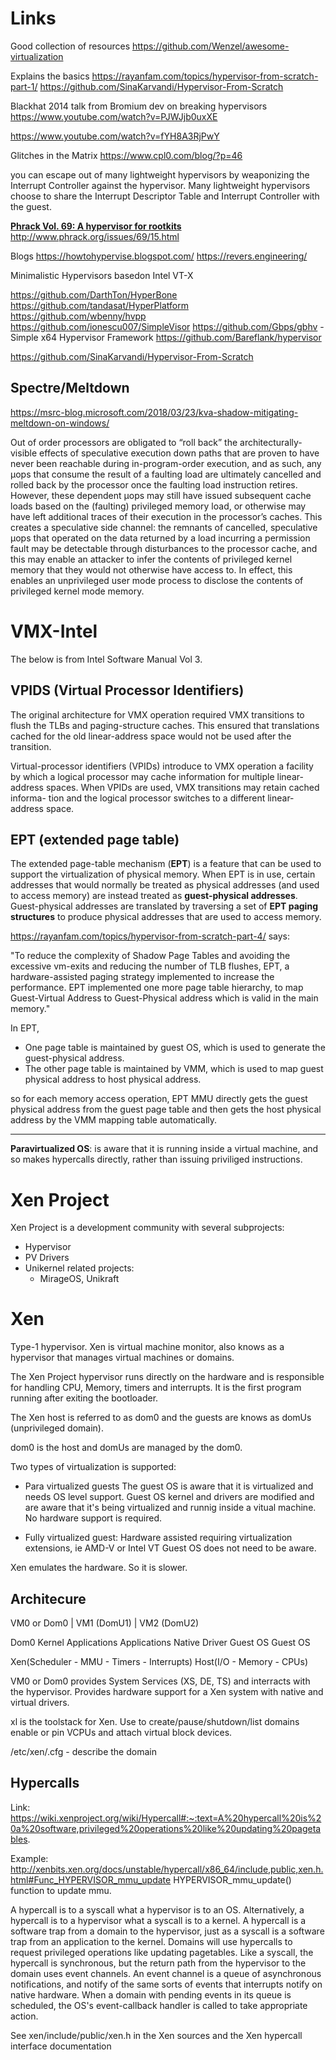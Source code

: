 # Links
Good collection of resources
https://github.com/Wenzel/awesome-virtualization

Explains the basics
https://rayanfam.com/topics/hypervisor-from-scratch-part-1/
https://github.com/SinaKarvandi/Hypervisor-From-Scratch

Blackhat 2014 talk from Bromium dev on breaking hypervisors
https://www.youtube.com/watch?v=PJWJjb0uxXE

https://www.youtube.com/watch?v=fYH8A3RjPwY

Glitches in the Matrix
https://www.cpl0.com/blog/?p=46

you can escape out of many lightweight hypervisors by weaponizing the Interrupt Controller against the hypervisor. Many lightweight hypervisors choose to share the Interrupt Descriptor Table and Interrupt Controller with the guest.

**[Phrack Vol. 69: A hypervisor for rootkits](http://www.phrack.org/issues/69/15.html)**
http://www.phrack.org/issues/69/15.html

Blogs
https://howtohypervise.blogspot.com/
https://revers.engineering/

Minimalistic Hypervisors basedon Intel VT-X

https://github.com/DarthTon/HyperBone
https://github.com/tandasat/HyperPlatform
https://github.com/wbenny/hvpp
https://github.com/ionescu007/SimpleVisor
https://github.com/Gbps/gbhv  - Simple x64 Hypervisor Framework
https://github.com/Bareflank/hypervisor

https://github.com/SinaKarvandi/Hypervisor-From-Scratch

## Spectre/Meltdown
https://msrc-blog.microsoft.com/2018/03/23/kva-shadow-mitigating-meltdown-on-windows/

Out of order processors are obligated to “roll back” the architecturally-visible effects of speculative execution down paths that are proven to have never been reachable during in-program-order execution, and as such, any µops that consume the result of a faulting load are ultimately cancelled and rolled back by the processor once the faulting load instruction retires. However, these dependent µops may still have issued subsequent cache loads based on the (faulting) privileged memory load, or otherwise may have left additional traces of their execution in the processor’s caches. This creates a speculative side channel: the remnants of cancelled, speculative µops that operated on the data returned by a load incurring a permission fault may be detectable through disturbances to the processor cache, and this may enable an attacker to infer the contents of privileged kernel memory that they would not otherwise have access to. In effect, this enables an unprivileged user mode process to disclose the contents of privileged kernel mode memory.

# VMX-Intel
The below is from Intel Software Manual Vol 3.

## VPIDS (Virtual Processor Identifiers)

The original architecture for VMX operation required VMX transitions to flush the TLBs and paging-structure caches.
This ensured that translations cached for the old linear-address space would not be used after the transition.

Virtual-processor identifiers (VPIDs) introduce to VMX operation a facility by which a logical processor may cache
information for multiple linear-address spaces. When VPIDs are used, VMX transitions may retain cached informa-
tion and the logical processor switches to a different linear-address space.

## EPT (extended page table)

The extended page-table mechanism (**EPT**) is a feature that can be used to support the virtualization of physical
memory. When EPT is in use, certain addresses that would normally be treated as physical addresses (and used to
access memory) are instead treated as **guest-physical addresses**. Guest-physical addresses are translated by
traversing a set of **EPT paging structures** to produce physical addresses that are used to access memory.

https://rayanfam.com/topics/hypervisor-from-scratch-part-4/ says:

"To reduce the complexity of Shadow Page Tables and avoiding the excessive vm-exits and reducing the number of TLB flushes, EPT, a hardware-assisted paging strategy implemented to increase the performance.
EPT implemented one more page table hierarchy, to map Guest-Virtual Address to Guest-Physical address which is valid in the main memory."

In EPT,

-   One page table is maintained by guest OS, which is used to generate the guest-physical address.
-   The other page table is maintained by VMM, which is used to map guest physical address to host physical address.

so for each memory access operation, EPT MMU directly gets the guest physical address from the guest page table and then gets the host physical address by the VMM mapping table automatically.


---

**Paravirtualized OS**: is aware that it is running inside a virtual machine, and so
makes hypercalls directly, rather than issuing priviliged instructions.

Xen Project
===========

Xen Project is a development community with several subprojects:
- Hypervisor
- PV Drivers
- Unikernel related projects:
    - MirageOS, Unikraft

Xen
============

Type-1 hypervisor.
Xen is virtual machine monitor, also knows as a hypervisor that manages
virtual machines or domains.

The Xen Project hypervisor runs directly on the hardware and is responsible for handling CPU, Memory, timers and interrupts.
It is the first program running after exiting the bootloader.

The Xen host is referred to as dom0 and the guests are knows as domUs (unprivileged domain).

dom0 is the host and domUs are managed by the dom0.

Two types of virtualization is supported:
- Para virtualized guests
The guest OS is aware that it is virtualized and needs OS level support.
Guest OS kernel and drivers are modified and are aware that it's being virtualized
and runnig inside a vitual machine.
No hardware support is required.

- Fully virtualized guest:
Hardware assisted requiring virtualization extensions, ie AMD-V or Intel VT
Guest OS does not need to be aware.

Xen emulates the hardware. So it is slower.


Architecure
-----------
VM0 or Dom0     |   VM1 (DomU1)   |  VM2 (DomU2)

Dom0 Kernel         Applications      Applications
Native Driver       Guest OS          Guest OS

Xen(Scheduler - MMU - Timers - Interrupts)
Host(I/O - Memory - CPUs)

VM0 or Dom0 provides System Services (XS, DE, TS) and interracts with the hypervisor.
Provides hardware support for a Xen system with native and virtual drivers.

xl is the toolstack for Xen. Use to create/pause/shutdown/list domains
enable or pin VCPUs and attach virtual block devices.

/etc/xen/<domain>.cfg - describe the domain

Hypercalls
--------------------------------

Link: https://wiki.xenproject.org/wiki/Hypercall#:~:text=A%20hypercall%20is%20a%20software,privileged%20operations%20like%20updating%20pagetables.

Example: http://xenbits.xen.org/docs/unstable/hypercall/x86_64/include,public,xen.h.html#Func_HYPERVISOR_mmu_update
HYPERVISOR_mmu_update() function to update mmu.

A hypercall is to a syscall what a hypervisor is to an OS. Alternatively, a hypercall is to a hypervisor what a syscall is to a kernel. A hypercall is a software trap from a domain to the hypervisor, just as a syscall is a software trap from an application to the kernel. Domains will use hypercalls to request privileged operations like updating pagetables. Like a syscall, the hypercall is synchronous, but the return path from the hypervisor to the domain uses event channels. An event channel is a queue of asynchronous notifications, and notify of the same sorts of events that interrupts notify on native hardware. When a domain with pending events in its queue is scheduled, the OS's event-callback handler is called to take appropriate action.

See xen/include/public/xen.h in the Xen sources and the Xen hypercall interface documentation



